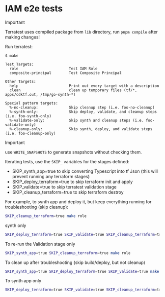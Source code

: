 # IAM e2e tests

> [!IMPORTANT]
> Terratest uses compiled package from `lib` directory, run `pnpm compile` after making changes!

Run terratest:

```console
$ make

Test Targets:
  role                       Test IAM Role
  composite-principal        Test Composite Principal

Other Targets:
  help                       Print out every target with a description
  clean                      clean up temporary files (tf/*, apps/cdktf.out, /tmp/go-synth-*)

Special pattern targets:
  %-no-cleanup:              Skip cleanup step (i.e. foo-no-cleanup)
  %-synth-only:              Skip deploy, validate, and cleanup steps (i.e. foo-synth-only)
  %-validate-only:           Skip synth and cleanup steps (i.e. foo-validate-only)
  %-cleanup-only:            Skip synth, deploy, and validate steps (i.e. foo-cleanup-only)
```

> [!IMPORTANT]
> use `WRITE_SNAPSHOTS` to generate snapshots without checking them.

Iterating tests, use the `SKIP_` variables for the stages defined:

- SKIP_synth_app=true to skip converting Typescript into tf Json (this will prevent running any terraform stages)
- SKIP_deploy_terraform=true to skip terraform init and apply
- SKIP_validate=true to skip terratest validation stage
- SKIP_cleanup_terraform=true to skip terraform destroy

For example, to synth app and deploy it, but keep everything running for troubleshooting (skip cleanup):

```sh
SKIP_cleanup_terraform=true make role
```

synth only

```sh
SKIP_deploy_terraform=true SKIP_validate=true SKIP_cleanup_terraform=true make role
```

To re-run the Validation stage only

```sh
SKIP_synth_app=true SKIP_cleanup_terraform=true make role
```

To clean up after troubleshooting (skip build/deploy, but not cleanup)

```sh
SKIP_synth_app=true SKIP_deploy_terraform=true SKIP_validate=true make role
```

To synth app only

```sh
SKIP_deploy_terraform=true SKIP_validate=true SKIP_cleanup_terraform=true make role
```
